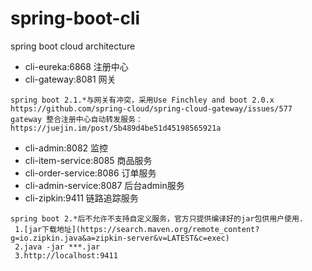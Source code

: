# spring-boot-cli
spring boot cloud architecture


- cli-eureka:6868 注册中心 
- cli-gateway:8081 网关
```
spring boot 2.1.*与网关有冲突，采用Use Finchley and boot 2.0.x 
https://github.com/spring-cloud/spring-cloud-gateway/issues/577
gateway 整合注册中心自动转发服务：https://juejin.im/post/5b489d4be51d45198565921a
```
- cli-admin:8082 监控
- cli-item-service:8085 商品服务
- cli-order-service:8086 订单服务
- cli-admin-service:8087 后台admin服务
- cli-zipkin:9411 链路追踪服务
```
spring boot 2.*后不允许不支持自定义服务，官方只提供编译好的jar包供用户使用.
 1.[jar下载地址](https://search.maven.org/remote_content?g=io.zipkin.java&a=zipkin-server&v=LATEST&c=exec)
 2.java -jar ***.jar
 3.http://localhost:9411
```
 
 


